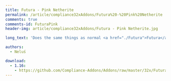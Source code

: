 ```yaml
---
title: Futura - Pink Netherite
permalink: /article/compliance32xAddons/Futura%20-%20Pink%20Netherite
comments: true
comments-id: FuturaPink
header-img: article/compliance32xAddons/Futura - Pink Netherite.jpg

long_text: 'Does the same things as normal <a href="./Futura">Futura</a>, but it is pink colored.<br><strong>Requires OptiFine Settings: Animated textures, Emissive texturse, Custom Item Textures (CIT)</strong>'

authors:
  - Neluś

download:
  - 1.16:
    - https://github.com/Compliance-Addons/Addons/raw/master/32x/Futura%20-%20Pink%20Netherite/Futura%20-%20Pink%20Netherite%201.16.zip
---
```

